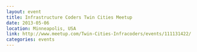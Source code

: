 ```yaml
---
layout: event
title: Infrastructure Coders Twin Cities Meetup
date: 2013-05-06
location: Minneapolis, USA
link: http://www.meetup.com/Twin-Cities-Infracoders/events/111131422/
categories: events
---
```

